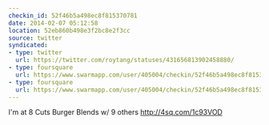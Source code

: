 ```yaml
---
checkin_id: 52f46b5a498ec8f815370781
date: 2014-02-07 05:12:58
location: 52eb860b498e3f2bc8e2f3cc
source: twitter
syndicated:
- type: twitter
  url: https://twitter.com/roytang/statuses/431656813902458880/
- type: foursquare
  url: https://www.swarmapp.com/user/405004/checkin/52f46b5a498ec8f815370781?s=_zKycfBJNtwsoygGYRU_e5Al06Q&ref=tw
- type: foursquare
  url: https://www.swarmapp.com/user/405004/checkin/52f46b5a498ec8f815370781?s=_zKycfBJNtwsoygGYRU_e5Al06Q&ref=tw
---
```


I'm at 8 Cuts Burger Blends w/ 9 others http://4sq.com/1c93VOD